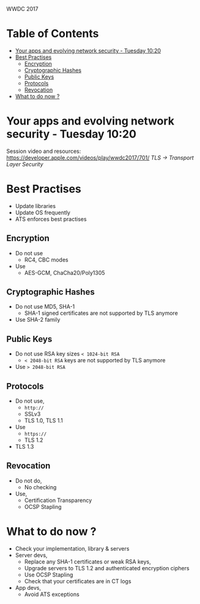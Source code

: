 WWDC 2017

Table of Contents
=================

  * [Your apps and evolving network security \- Tuesday 10:20](#your-apps-and-evolving-network-security---tuesday-1020)
  * [Best Practises](#best-practises)
    * [Encryption](#encryption)
    * [Cryptographic Hashes](#cryptographic-hashes)
    * [Public Keys](#public-keys)
    * [Protocols](#protocols)
    * [Revocation](#revocation)
  * [What to do now ?](#what-to-do-now-)

# Your apps and evolving network security - Tuesday 10:20
Session video and resources: https://developer.apple.com/videos/play/wwdc2017/701/
_TLS -> Transport Layer Security_

# Best Practises
  - Update libraries
  - Update OS frequently
  - ATS enforces best practises

## Encryption
  - Do not use
    - RC4, CBC modes
  - Use
    - AES-GCM, ChaCha20/Poly1305
## Cryptographic Hashes
  - Do not use MD5, SHA-1
    - SHA-1 signed certificates are not supported by TLS anymore
  - Use SHA-2 family
## Public Keys
  - Do not use RSA key sizes `< 1024-bit RSA`
    - `< 2048-bit RSA` keys are not supported by TLS anymore
  - Use `> 2048-bit RSA`
## Protocols
  - Do not use,
    - `http://`
    - SSLv3
    - TLS 1.0, TLS 1.1
  - Use
    - `https://`
    - TLS 1.2
  - TLS 1.3
## Revocation
  - Do not do,
    - No checking
  - Use,
    - Certification Transparency
    - OCSP Stapling

# What to do now ?
  - Check your implementation, library & servers
  - Server devs,
    - Replace any SHA-1 certificates or weak RSA keys,
    - Upgrade servers to TLS 1.2 and authenticated encryption ciphers
    - Use OCSP Stapling
    - Check that your certificates are in CT logs
  - App devs,
    - Avoid ATS exceptions
